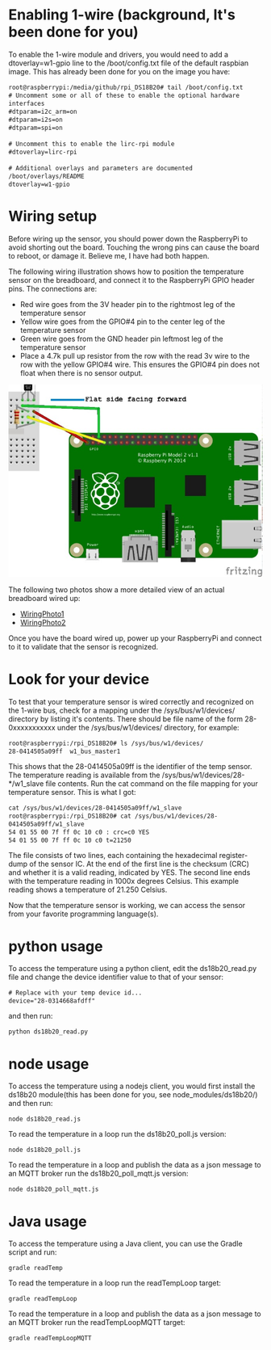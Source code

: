 # Enabling 1-wire (background, It's been done for you)
To enable the 1-wire module and drivers, you would need to add a dtoverlay=w1-gpio line to the /boot/config.txt file of the default raspbian image. This has already been done for you on the image you have:

	root@raspberrypi:/media/github/rpi_DS18B20# tail /boot/config.txt 
	# Uncomment some or all of these to enable the optional hardware interfaces
	#dtparam=i2c_arm=on
	#dtparam=i2s=on
	#dtparam=spi=on
	
	# Uncomment this to enable the lirc-rpi module
	#dtoverlay=lirc-rpi
	
	# Additional overlays and parameters are documented /boot/overlays/README
	dtoverlay=w1-gpio

# Wiring setup

Before wiring up the sensor, you should power down the RaspberryPi to avoid shorting out the board. Touching the wrong pins can cause the board to reboot, or damage it. Believe me, I have had both happen.

The following wiring illustration shows how to position the temperature sensor on the breadboard, and connect it to the RaspberryPi GPIO header pins. The connections are:

* Red wire goes from the 3V header pin to the rightmost leg of the temperature sensor
* Yellow wire goes from the GPIO#4 pin to the center leg of the temperature sensor
* Green wire goes from the GND header pin leftmost leg of the temperature sensor
* Place a 4.7k pull up resistor from the row with the read 3v wire to the row with the yellow GPIO#4 wire. This ensures the GPIO#4 pin does not float when there is no sensor output.

![WiringDiagram](./images/DS18B20_bb.jpg)

The following two photos show a more detailed view of an actual breadboard wired up:

* [WiringPhoto1](./images/tempWiring1.jpg)
* [WiringPhoto2](./images/tempWiring2.jpg)

Once you have the board wired up, power up your RaspberryPi and connect to it to validate that the sensor is recognized.

<!--
https://www.dropbox.com/s/vh05s40x4kfz4hq/2015-05-11%2018.10.49.jpg?dl=0
https://www.dropbox.com/s/dgakxjkv7nc62bk/2015-05-11%2018.11.00.jpg?dl=0
-->

# Look for your device
To test that your temperature sensor is wired correctly and recognized on the 1-wire bus, check for a mapping under the /sys/bus/w1/devices/ directory by listing it's contents. There should be file name of the form 28-0xxxxxxxxxxx under the /sys/bus/w1/devices/ directory, for example:

	root@raspberrypi:/rpi_DS18B20# ls /sys/bus/w1/devices/
	28-0414505a09ff  w1_bus_master1

This shows that the 28-0414505a09ff is the identifier of the temp sensor.
The temperature reading is available from the /sys/bus/w1/devices/28-*/w1_slave file contents. Run the cat command on the file mapping for your temperature sensor. This is what I got:

	cat /sys/bus/w1/devices/28-0414505a09ff/w1_slave
	root@raspberrypi:/rpi_DS18B20# cat /sys/bus/w1/devices/28-0414505a09ff/w1_slave 
	54 01 55 00 7f ff 0c 10 c0 : crc=c0 YES
	54 01 55 00 7f ff 0c 10 c0 t=21250

The file consists of two lines, each containing the hexadecimal register-dump of the sensor IC. At the end of the first line is the checksum (CRC) and whether it is a valid reading, indicated by YES. The second line ends with the temperature reading in 1000x degrees Celsius. This example reading shows a temperature of 21.250 Celsius.

Now that the temperature sensor is working, we can access the sensor from your favorite programming language(s).

# python usage
To access the temperature using a python client, edit the ds18b20_read.py file and change the device identifier value to that of your sensor:
<!--TODO, add code to pull the sensor id from the filesystem -->

	# Replace with your temp device id...
	device="28-0314668afdff"

and then run:

	python ds18b20_read.py

# node usage
To access the temperature using a nodejs client, you would first install the ds18b20 module(this has been done for you, see node_modules/ds18b20/) and then run:

	node ds18b20_read.js

To read the temperature in a loop run the ds18b20_poll.js version:

	node ds18b20_poll.js

To read the temperature in a loop and publish the data as a json message to an MQTT broker run the ds18b20_poll_mqtt.js version:

	node ds18b20_poll_mqtt.js

# Java usage
To access the temperature using a Java client, you can use the Gradle script and run:

	gradle readTemp
	
To read the temperature in a loop run the readTempLoop target:

	gradle readTempLoop

To read the temperature in a loop and publish the data as a json message to an MQTT broker run the readTempLoopMQTT target:

	gradle readTempLoopMQTT
	

